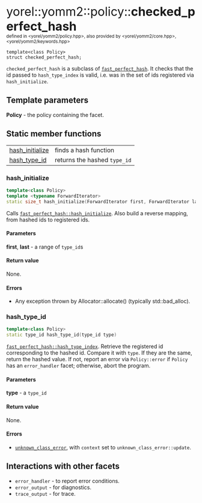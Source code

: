 <span style="font-size:xx-large;">yorel::yomm2::policy::<strong>checked_perfect_hash</strong></span><br/>
<sub>defined in <yorel/yomm2/policy.hpp>, also provided by <yorel/yomm2/core.hpp>, <yorel/yomm2/keywords.hpp></sub><br/>
```
template<class Policy>
struct checked_perfect_hash;
```

`checked_perfect_hash` is a subclass of [`fast_perfect_hash`](/yomm2/reference/policy-fast_perfect_hash.html). It checks that
the id passed to `hash_type_index` is valid, i.e. was in the set of ids
registered via `hash_initialize`.

## Template parameters

**Policy** - the policy containing the facet.

## Static member functions
|                                     |                              |
| ----------------------------------- | ---------------------------- |
| [hash_initialize](#hash_initialize) | finds a hash function        |
| [hash_type_id](#hash_type_id)       | returns the hashed `type_id` |

### hash_initialize

```c++
template<class Policy>
template <typename ForwardIterator>
static size_t hash_initialize(ForwardIterator first, ForwardIterator last)
```

Calls
[`fast_perfect_hash::hash_initialize`](fast_perfect_hash.md#hash_initialize).
Also build a reverse mapping, from hashed ids to registered ids.


#### Parameters

**first**, **last** - a range of `type_id`s

#### Return value

None.

#### Errors

* Any exception thrown by Allocator::allocate() (typically std::bad_alloc).

### hash_type_id

```c++
template<class Policy>
static type_id hash_type_id(type_id type)
```

[`fast_perfect_hash::hash_type_index`](fast_perfect_hash.md#hash_initialize).
Retrieve the registered id corresponding to the hashed id. Compare it with
`type`. If they are the same, return the hashed value. If not, report an error
via `Policy::error` if `Policy` has an `error_handler` facet; otherwise,
abort the program.

#### Parameters

**type** - a `type_id`

#### Return value

None.

#### Errors

* [`unknown_class_error`](/yomm2/reference/error.html), with `context` set to `unknown_class_error::update`.

## Interactions with other facets

* `error_handler` - to report error conditions.
* `error_output` - for diagnostics.
* `trace_output` - for trace.

